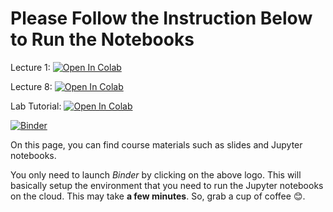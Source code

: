 # Please Follow the Instruction Below to Run the Notebooks

Lecture 1: [![Open In Colab](https://colab.research.google.com/assets/colab-badge.svg)](https://github.com/RahmanPeimankar/dl-sdu-e21/blob/master/Lecture%201/dl-1-introduction.ipynb)

Lecture 8: [![Open In Colab](https://colab.research.google.com/assets/colab-badge.svg)](https://github.com/RahmanPeimankar/dl-sdu-e21/blob/master/Lecture%208/dl-8-time-series-analysis-1.ipynb)

Lab Tutorial: [![Open In Colab](https://colab.research.google.com/assets/colab-badge.svg)](https://github.com/RahmanPeimankar/dl-sdu-e21/blob/master/Lab%20Tutorial/lab-tsc.ipynb) 

[![Binder](https://mybinder.org/badge_logo.svg)](https://mybinder.org/v2/gh/RahmanPeimankar/dl-sdu-e21/master)


On this page, you can find course materials such as slides and Jupyter notebooks.

You only need to launch *Binder* by clicking on the above logo. This will basically setup the environment that you need to run the Jupyter notebooks on the cloud. This may take **a few minutes**. So, grab a cup of coffee 😊.  
